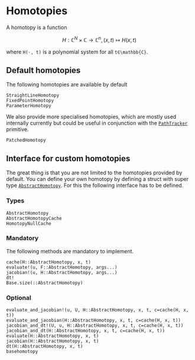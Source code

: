 # Homotopies

A homotopy is a function
```math
H: \mathbb{C}^N × \mathbb{C} → \mathbb{C}^n, (x,t) ↦ H(x,t)
```
where ``H(⋅, t)`` is a polynomial system for all ``t∈\mathbb{C}``.

## Default homotopies
The following homotopies are available by default
```@docs
StraightLineHomotopy
FixedPointHomotopy
ParameterHomotopy
```

We also provide more specialised homotopies, which are mostly used internally currently
but could be useful in conjunction with the [`PathTracker`](@ref) primitive.
```@docs
PatchedHomotopy
```

## Interface for custom homotopies

The great thing is that you are not limited to the homotopies provided by default.
You can define your own homotopy by defining a struct with super type [`AbstractHomotopy`](@ref).
For this the following interface has to be defined.

### Types
```@docs
AbstractHomotopy
AbstractHomotopyCache
HomotopyNullCache
```

### Mandatory
The following methods are mandatory to implement.
```@docs
cache(H::AbstractHomotopy, x, t)
evaluate!(u, F::AbstractHomotopy, args...)
jacobian!(u, H::AbstractHomotopy, args...)
dt!
Base.size(::AbstractHomotopy)
```
### Optional
```@docs
evaluate_and_jacobian!(u, U, H::AbstractHomotopy, x, t, c=cache(H, x, t))
evaluate_and_jacobian(H::AbstractHomotopy, x, t, c=cache(H, x, t))
jacobian_and_dt!(U, u, H::AbstractHomotopy, x, t, c=cache(H, x, t))
jacobian_and_dt(H::AbstractHomotopy, x, t, c=cache(H, x, t))
evaluate(H::AbstractHomotopy, x, t)
jacobian(H::AbstractHomotopy, x, t)
dt(H::AbstractHomotopy, x, t)
basehomotopy
```
